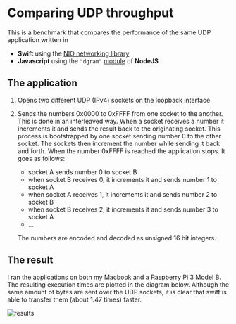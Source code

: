 # Comparing UDP throughput

This is a benchmark that compares the performance of the same UDP application written in

- **Swift** using the [NIO networking library](https://github.com/apple/swift-nio)
- **Javascript** using the `"dgram"` [module](https://nodejs.org/dist/latest-v8.x/docs/api/dgram.html) of **NodeJS**

## The application

1. Opens two different UDP (IPv4) sockets on the loopback interface
2. Sends the numbers 0x0000 to 0xFFFF from one socket to the another. This is done in an interleaved way. When a socket receives a number it increments it and sends the result back to the originating socket. This process is bootstrapped by one socket sending number 0 to the other socket. The sockets then increment the number while sending it back and forth. When the number 0xFFFF is reached the application stops. It goes as follows:
   - socket A sends number 0 to socket B
   - when socket B receives 0, it increments it and sends number 1 to socket A
   - when socket A receives 1, it increments it and sends number 2 to socket B
   - when socket B receives 2, it increments it and sends number 3 to socket A
   - ...

   The numbers are encoded and decoded as unsigned 16 bit integers.

## The result

I ran the applications on both my Macbook and a Raspberry Pi 3 Model B. The resulting execution times are plotted in the diagram below. Although the same amount of bytes are sent over the UDP sockets, it is clear that swift is able to transfer them (about 1.47 times) faster.

![results](https://dev1an.github.io/Swift-NodeJS-UDP-Benchmark/results.svg)